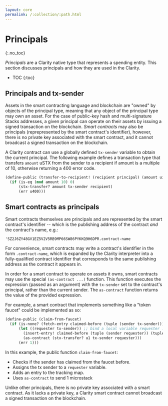 ```yaml
---
layout: core
permalink: /:collection/:path.html
---
```

# Principals
{:.no_toc}

_Principals_ are a Clarity native type that represents a spending entity. This section discusses principals and how they are used in the Clarity.  

* TOC
{:toc}


## Principals and tx-sender

Assets in the smart contracting language and blockchain are
"owned" by objects of the principal type, meaning that any object of
the principal type may own an asset. For the case of public-key hash
and multi-signature Stacks addresses, a given principal can operate on
their assets by issuing a signed transaction on the blockchain. _Smart
contracts_ may also be principals (reprepresented by the smart
contract's identifier), however, there is no private key associated
with the smart contract, and it cannot broadcast a signed transaction
on the blockchain.

A Clarity contract can use a globally defined `tx-sender` variable to
obtain the current principal. The following example defines a transaction
type that transfers `amount` uSTX from the sender to a recipient if amount
is a multiple of 10, otherwise returning a 400 error code.

```scheme
(define-public (transfer-to-recipient! (recipient principal) (amount uint))
  (if (is-eq (mod amount 10) 0)
      (stx-transfer? amount tx-sender recipient)
      (err u400)))
```

## Smart contracts as principals

Smart contracts themselves are principals and are represented by the
smart contract's identifier -- which is the publishing address of the
contract _and_ the contract's name, e.g.:

```scheme
'SZ2J6ZY48GV1EZ5V2V5RB9MP66SW86PYKKQ9H6DPR.contract-name
```

For convenience, smart contracts may write a contract's identifier in the
form `.contract-name`, which is expanded by the Clarity interpreter into
a fully-qualified contract identifier that corresponds to the same
publishing address as the contract it appears in.

In order for a smart contract to operate on assets it owns, smart contracts
may use the special `(as-contract ...)` function. This function
executes the expression (passed as an argument) with the `tx-sender`
set to the contract's principal, rather than the current sender. The
`as-contract` function returns the value of the provided expression.

For example, a smart contract that implements something like a "token
faucet" could be implemented as so:

```scheme
(define-public (claim-from-faucet)
  (if (is-none? (fetch-entry claimed-before (tuple (sender tx-sender))))
      (let ((requester tx-sender)) ;; bind a local variable requester := tx-sender
        (insert-entry! claimed-before (tuple (sender requester)) (tuple (claimed true)))
        (as-contract (stx-transfer? u1 tx-sender requester)))
      (err 1)))
```

In this example, the public function `claim-from-faucet`:

* Checks if the sender has claimed from the faucet before.
* Assigns the tx sender to a `requester` variable.
* Adds an entry to the tracking map.
* Uses `as-contract` to send 1 microstack

Unlike other principals, there is no private key associated with a
smart contract. As it lacks a private key, a Clarity smart contract
cannot broadcast a signed transaction on the blockchain.

